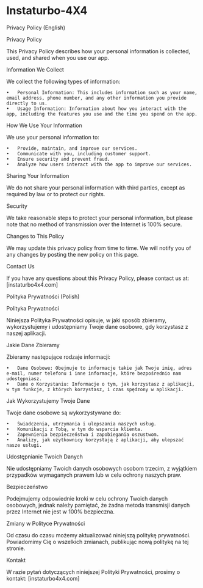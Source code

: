 # Instaturbo-4X4
Privacy Policy (English)

Privacy Policy

This Privacy Policy describes how your personal information is collected, used, and shared when you use our app.

Information We Collect

We collect the following types of information:

	•	Personal Information: This includes information such as your name, email address, phone number, and any other information you provide directly to us.
	•	Usage Information: Information about how you interact with the app, including the features you use and the time you spend on the app.

How We Use Your Information

We use your personal information to:

	•	Provide, maintain, and improve our services.
	•	Communicate with you, including customer support.
	•	Ensure security and prevent fraud.
	•	Analyze how users interact with the app to improve our services.

Sharing Your Information

We do not share your personal information with third parties, except as required by law or to protect our rights.

Security

We take reasonable steps to protect your personal information, but please note that no method of transmission over the Internet is 100% secure.

Changes to This Policy

We may update this privacy policy from time to time. We will notify you of any changes by posting the new policy on this page.

Contact Us

If you have any questions about this Privacy Policy, please contact us at: [instaturbo4x4.com]

Polityka Prywatności (Polish)

Polityka Prywatności

Niniejsza Polityka Prywatności opisuje, w jaki sposób zbieramy, wykorzystujemy i udostępniamy Twoje dane osobowe, gdy korzystasz z naszej aplikacji.

Jakie Dane Zbieramy

Zbieramy następujące rodzaje informacji:

	•	Dane Osobowe: Obejmuje to informacje takie jak Twoje imię, adres e-mail, numer telefonu i inne informacje, które bezpośrednio nam udostępniasz.
	•	Dane o Korzystaniu: Informacje o tym, jak korzystasz z aplikacji, w tym funkcje, z których korzystasz, i czas spędzony w aplikacji.

Jak Wykorzystujemy Twoje Dane

Twoje dane osobowe są wykorzystywane do:

	•	Świadczenia, utrzymania i ulepszania naszych usług.
	•	Komunikacji z Tobą, w tym do wsparcia klienta.
	•	Zapewnienia bezpieczeństwa i zapobiegania oszustwom.
	•	Analizy, jak użytkownicy korzystają z aplikacji, aby ulepszać nasze usługi.

Udostępnianie Twoich Danych

Nie udostępniamy Twoich danych osobowych osobom trzecim, z wyjątkiem przypadków wymaganych prawem lub w celu ochrony naszych praw.

Bezpieczeństwo

Podejmujemy odpowiednie kroki w celu ochrony Twoich danych osobowych, jednak należy pamiętać, że żadna metoda transmisji danych przez Internet nie jest w 100% bezpieczna.

Zmiany w Polityce Prywatności

Od czasu do czasu możemy aktualizować niniejszą politykę prywatności. Powiadomimy Cię o wszelkich zmianach, publikując nową politykę na tej stronie.

Kontakt

W razie pytań dotyczących niniejszej Polityki Prywatności, prosimy o kontakt: [instaturbo4x4.com]
